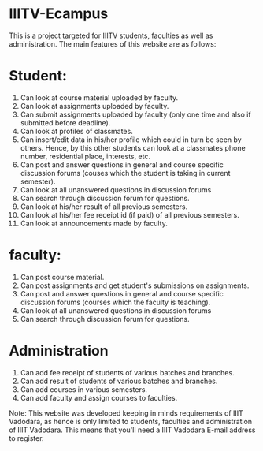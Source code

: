 # IIITV-Ecampus

This is a project targeted for IIITV students, faculties as well as administration. The main features of this website are as follows:

# Student:
1. Can look at course material uploaded by faculty.
2. Can look at assignments uploaded by faculty.
3. Can submit assignments uploaded by faculty (only one time and also if submitted before deadline).
4. Can look at profiles of classmates.
5. Can insert/edit data in his/her profile which could in turn be seen by others. Hence, by this other students can look at a classmates phone number, residential place, interests, etc.
6. Can post and answer questions in general and course specific discussion forums (couses which the student is taking in current semester).  
7. Can look at all unanswered questions in discussion forums
8. Can search through discussion forum for questions.
9. Can look at his/her result of all previous semesters.
10. Can look at his/her fee receipt id (if paid) of all previous semesters.
11. Can look at announcements made by faculty.

# faculty:
1. Can post course material.
2. Can post assignments and get student's submissions on assignments.
3. Can post and answer questions in general and course specific discussion forums (courses which the faculty is teaching).
4. Can look at all unanswered questions in discussion forums
5. Can search through discussion forum for questions.

# Administration
1. Can add fee receipt of students of various batches and branches.
2. Can add result of students of various batches and branches.
3. Can add courses in various semesters.
4. Can add faculty and assign courses to faculties. 



Note:
This website was developed keeping in minds requirements of IIIT Vadodara, as hence is only limited to students, faculties and administration of IIIT Vadodara. This means that you'll need a IIIT Vadodara E-mail address to register.
